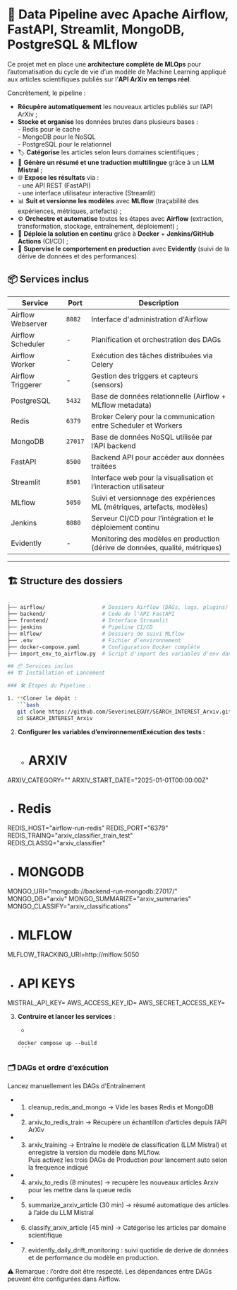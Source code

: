 # 🚀 Data Pipeline avec Apache Airflow, FastAPI, Streamlit, MongoDB, PostgreSQL & MLflow

Ce projet met en place une **architecture complète de MLOps** pour l’automatisation du cycle de vie d’un modèle de Machine Learning appliqué aux articles scientifiques publiés sur l’**API ArXiv en temps réel**.

Concrètement, le pipeline :

-  **Récupère automatiquement** les nouveaux articles publiés sur l’API ArXiv ;  
-  **Stocke et organise** les données brutes dans plusieurs bases :  
            - Redis pour le cache  
            - MongoDB pour le NoSQL  
            - PostgreSQL pour le relationnel  
- 🏷️ **Catégorise** les articles selon leurs domaines scientifiques ;  
- 📝 **Génère un résumé et une traduction multilingue** grâce à un **LLM Mistral** ;  
- 🌐 **Expose les résultats** via :  
            - une API REST (FastAPI)  
            - une interface utilisateur interactive (Streamlit)  
- 📊 **Suit et versionne les modèles** avec **MLflow** (traçabilité des expériences, métriques, artefacts) ;  
- ⚙️ **Orchestre et automatise** toutes les étapes avec **Airflow** (extraction, transformation, stockage, entraînement, déploiement) ;  
- 🚀 **Déploie la solution en continu** grâce à **Docker** + **Jenkins/GitHub Actions** (CI/CD) ;  
- 👀 **Supervise le comportement en production** avec **Evidently** (suivi de la dérive de données et des performances).  


## 📦 Services inclus

| Service               | Port    | Description |
|-----------------------|---------|-------------|
| Airflow Webserver     | `8082`  | Interface d'administration d'Airflow |
| Airflow Scheduler     | -       | Planification et orchestration des DAGs |
| Airflow Worker        | -       | Exécution des tâches distribuées via Celery |
| Airflow Triggerer     | -       | Gestion des triggers et capteurs (sensors) |
| PostgreSQL            | `5432`  | Base de données relationnelle (Airflow + MLflow metadata) |
| Redis                 | `6379`  | Broker Celery pour la communication entre Scheduler et Workers |
| MongoDB               | `27017` | Base de données NoSQL utilisée par l’API backend |
| FastAPI               | `8500`  | Backend API pour accéder aux données traitées |
| Streamlit             | `8501`  | Interface web pour la visualisation et l’interaction utilisateur |
| MLflow                | `5050`  | Suivi et versionnage des expériences ML (métriques, artefacts, modèles) |
| Jenkins               | `8080`  | Serveur CI/CD pour l’intégration et le déploiement continu |
| Evidently             | -       | Monitoring des modèles en production (dérive de données, qualité, métriques) |

---

## 🏗️ Structure des dossiers

```bash
.
├── airflow/                  # Dossiers Airflow (DAGs, logs, plugins)
├── backend/                  # Code de l'API FastAPI
├── frontend/                 # Interface Streamlit
├── jenkins                   # Pipeline CI/CD 
├── mlflow/                   # Dossiers de suivi MLflow
├── .env                      # Fichier d’environnement
├── docker-compose.yaml       # Configuration Docker complète
├── import_env_to_airflow.py  # Script d'import des variables d'env dans Airflow

## 📦 Services inclus
## 🏗️ Installation et Lancement

### 🛠️ Étapes du Pipeline :

1. **Cloner le dépôt :
   ```bash
   git clone https://github.com/SeverineLEGUY/SEARCH_INTEREST_Arxiv.git
   cd SEARCH_INTEREST_Arxiv
   ```
2. **Configurer les variables d’environnementExécution des tests :** 

   - # ARXIV
ARXIV_CATEGORY=""
ARXIV_START_DATE="2025-01-01T00:00:00Z"

   - # Redis
REDIS_HOST="airflow-run-redis"
REDIS_PORT="6379"
REDIS_TRAINQ="arxiv_classifier_train_test"
REDIS_CLASSQ="arxiv_classifier"

   - # MONGODB
MONGO_URI="mongodb://backend-run-mongodb:27017/"
MONGO_DB="arxiv"
MONGO_SUMMARIZE="arxiv_summaries"
MONGO_CLASSIFY="arxiv_classifications"

   - # MLFLOW
MLFLOW_TRACKING_URI=http://mlflow:5050

   - # API KEYS
MISTRAL_API_KEY=
AWS_ACCESS_KEY_ID=
AWS_SECRET_ACCESS_KEY=

3. **Contruire et lancer les services** :
   -    ```bash
       docker compose up --build
        ```
### 🗂️ DAGs et ordre d’exécution

Lancez manuellement les DAGs d'Entraînement 
   - 1. cleanup_redis_and_mongo → Vide les bases Redis et MongoDB
   - 2. arxiv_to_redis_train →  Récupère un échantillon d’articles depuis l’API ArXiv
   - 3. arxiv_training → Entraîne le modèle de classification (LLM Mistral) et enregistre la version du modèle dans MLflow.  
Puis activez les trois DAGs de Production pour lancement auto selon la frequence indiqué
   - 4. arxiv_to_redis (8 minutes)  → recupère les nouveaux articles Arxiv pour les mettre dans la queue redis
   - 5. summarize_arxiv_article (30 min) → résumé automatique des articles à l’aide du LLM Mistral
   - 6. classify_arxiv_article (45 min) → Catégorise les articles par domaine scientifique 
   - 7. evidently_daily_drift_monitoring : suivi quotidie de derive de données et de performance du modèle en production.  

⚠️ Remarque : l’ordre doit être respecté. Les dépendances entre DAGs peuvent être configurées dans Airflow.